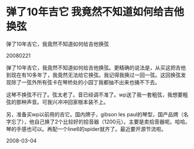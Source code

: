 # 弹了10年吉它 我竟然不知道如何给吉他换弦

弹了10年吉它，我竟然不知道如何给吉他换弦

20080221

弹了10年吉它，我竟然不知道如何给吉他换弦。更精确的说法是，从买这把吉他到现在有10多年了，我竟然无法给它换弦。我记得我换过一回一弦。这回换弦发现除了一弦外所有弦卡在琴桥处的小园丁我都抽不出来也捅不下去。

这琴不换弦不行了。弦太老了。音已经调不准了。wp送了我一套粗弦，我想要粗弦的那种声音。可我兴冲冲回家根本装不上。

另，准备买wp以前用的吉它。国内牌子，gibson les paul的琴型，国产品牌（名字忘了），他自己换了2个比较好的拾音器（1200元）。主要是卖拾音器呢。哈哈。琴的手感也可以。再配一个line6的spider就齐了。最近要开源节流啦。


2008-03-04